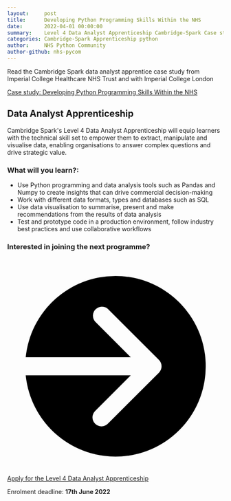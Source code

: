 ```yaml
---
layout:     post
title:      Developing Python Programming Skills Within the NHS
date:       2022-04-01 00:00:00
summary:    Level 4 Data Analyst Apprenticeship Cambridge-Spark Case study
categories: Cambridge-Spark Apprenticeship python
author:     NHS Python Community
author-github: nhs-pycom
---
```


Read the Cambridge Spark data analyst apprentice case study from Imperial College Healthcare NHS Trust and with Imperial College London

[Case study: Developing Python Programming Skills Within the NHS](https://www.cambridgespark.com/case-studies/developing-python-programming-skills-within-the-nhs)

## Data Analyst Apprenticeship

Cambridge Spark's Level 4 Data Analyst Apprenticeship will equip learners with the technical skill set to empower them to extract, manipulate and visualise data, enabling organisations to answer complex questions and drive strategic value. 

### What will you learn?:
- Use Python programming and data analysis tools such as Pandas and Numpy to create insights that can drive commercial decision-making
- Work with different data formats, types and databases such as SQL
- Use data visualisation to summarise, present and make recommendations from the results of data analysis
- Test and prototype code in a production environment, follow industry best practices and use collaborative workflows

### Interested in joining the next programme?

<div class="nhsuk-action-link">
  <a class="nhsuk-action-link__link" href="https://www.cambridgespark.com/data-apprenticeships/level-4-data-analyst?hsLang=en">
    <svg class="nhsuk-icon nhsuk-icon__arrow-right-circle" xmlns="http://www.w3.org/2000/svg" viewBox="0 0 24 24" aria-hidden="true">
      <path d="M0 0h24v24H0z" fill="none"></path>
      <path d="M12 2a10 10 0 0 0-9.95 9h11.64L9.74 7.05a1 1 0 0 1 1.41-1.41l5.66 5.65a1 1 0 0 1 0 1.42l-5.66 5.65a1 1 0 0 1-1.41 0 1 1 0 0 1 0-1.41L13.69 13H2.05A10 10 0 1 0 12 2z"></path>
    </svg>
    <span class="nhsuk-action-link__text">Apply for the Level 4 Data Analyst Apprenticeship</span>
  </a>
</div>

Enrolment deadline: **17th June 2022**